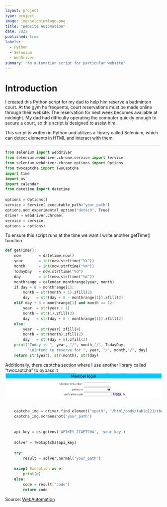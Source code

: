 ```yaml
---
layout: project
type: project
image: img/seleniumlogo.png
title: "Website Automation"
date: 2022
published: true
labels:
  - Python
  - Selenium
  - WebDriver
summary: "An automation script for particular website"
---
```

# Introduction
I created this Python script for my dad to help him reserve a badminton court. At the gym he frequents, court reservations must be made online through their website. The reservation for next week becomes available at midnight. My dad had difficulty operating the computer quickly enough to secure a court, so this script is designed to assist him.

This script is written in Python and utilizes a library called Selenium, which can detect elements in HTML and interact with them.
<hr>

```python
from selenium import webdriver
from selenium.webdriver.chrome.service import Service
from selenium.webdriver.chrome.options import Options
from twocaptcha import TwoCaptcha
import time
import os 
import calendar
from datetime import datetime

options = Options()
service = Service( executable_path="your_path")
options.add_experimental_option("detach", True)
driver = webdriver.Chrome( 
service = service,
options = options)
```

To ensure this script runs at the time we want I write another getTime() function

```python
def getTime():
    now        = datetime.now()
    year       = int(now.strftime("%Y"))
    month      = int(now.strftime("%m"))
    TodayDay   = now.strftime("%d")
    day        = int(now.strftime("%d"))
    monthrange = calendar.monthrange(year, month)
    if day + 8 > monthrange[1]:
        month = str(month + 1).zfill(2)
        day   = str(day + 8 - monthrange[1]).zfill(2)
    elif day + 8 > monthrange[1] and month == 12:
        year  = str(year + 1) 
        month = str(1).zfill(2)
        day   = str(day + 8 - monthrange[1]).zfill(2)
    else:
        year  = str(year).zfill(4)
        month = str(month).zfill(2)
        day   = str(day + 8).zfill(2)
    print("Today is ", year, "/", month,"/", TodayDay, 
          "\nIntend to reserve for ", year, "/", month,"/", day)
    return str(year), str(month), str(day)
```

Additionally, there captcha section where I use another library called  “twocaptcha” to bypass it 
<img class="img-fluid" src="../img/login.png">

```python

    captcha_img = driver.find_element("xpath", "/html/body/table[2]/tbody/tr/td/form/table/tbody/tr[3]/td[2]/img")
    captcha_img.screenshot('your_path')


    api_key = os.getenv('APIKEY_2CAPTCHA', 'your_key')

    solver = TwoCaptcha(api_key)

    try:
        result = solver.normal('your_path')

    except Exception as e:
        print(e)
    else:
        code = result['code']
        return code
```

Source: <a href="https://github.com/shu4dev/WebAutomation/edit/main/BotDemo.py"><i class="large github icon "></i>WebAutomation</a>
